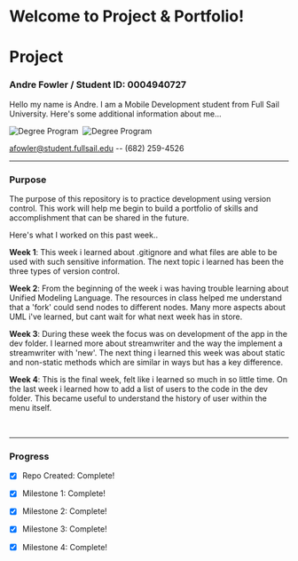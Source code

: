 
# Welcome to Project & Portfolio!
 


# Project
### Andre Fowler / Student ID: 0004940727 
 Hello my name is Andre. I am a Mobile Development student from Full Sail University. Here's some additional information about me...


![Degree Program](https://img.shields.io/badge/degree-web%20design%20%26%20development-blue.svg)&nbsp; ![Degree Program](https://img.shields.io/badge/degree-mobile%20design%20%26%20development-blue.svg)


afowler@student.fullsail.edu -- (682) 259-4526 


---
### Purpose

The purpose of this repository is to practice development using version control. This work will help me begin to build a portfolio of skills and accomplishment that can be shared in the future. 

Here's what I worked on this past week..

**Week 1**: This week i learned about .gitignore and what files are able to be used with such sensitive information. The next topic i learned has been the three types of version control.  

**Week 2**: From the beginning of the week i was having trouble learning about Unified Modeling Language. The resources in class helped me understand that a 'fork' could send nodes to different nodes. Many more aspects about UML i've learned, but cant wait for what next week has in store.   

**Week 3**: During these week the focus was on development of the app in the dev folder. I learned more about streamwriter and the way the implement a streamwriter with 'new'. The next thing i learned this week was about static and non-static methods which are similar in ways but has a key difference.  

**Week 4**: This is the final week, felt like i learned so much in so little time. On the last week i learned how to add a list of users to the code in the dev folder. This became useful to understand the history of user within the menu itself.    


<br>

---
### Progress

- [X] Repo Created: Complete! 
- [X] Milestone 1: Complete!
- [X] Milestone 2: Complete! 
- [X] Milestone 3: Complete!
- [X] Milestone 4: Complete!






